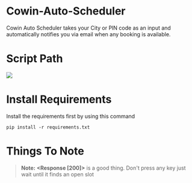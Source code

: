 # Cowin-Auto-Scheduler

Cowin Auto Scheduler takes your City or PIN code as an input and automatically notifies you via email when any booking is available.


# Script Path

[![](https://mermaid.ink/img/eyJjb2RlIjoiZ3JhcGhcbkEoKFN0YXJ0KSkgLS0-IEIoRW50ZXIgRW1haWwgZm9yIEdldHRpbmcgTm90aWZpY2F0aW9uKVxuQiAtLT4gQyhFbnRlciBQaG9uZSBOdW1iZXIpXG5DIC0tPiBYKEdldCBPVFApXG5YIC0tPiBZKChMb2dnZWQgSW4pKVxuWSAtLT4gRHtTZWxlY3R9XG5EIC0tIFNlYXJjaCBCeSBDaXR5IC0tPiBFKEVudGVyIFN0YXRlIENvZGUpXG5FIC0tPiBGKEVudGVyIENpdHkgQ29kZSlcbkYgLS0-IEcoRW50ZXIgUHJlZmZlcmVkIFBpbmNvZGVzKVxuRCAtLSBTZWFyY2ggQnkgUElOIC0tPiBIKEVudGVyIFBpbmNvZGUpXG5HIC0tPiBJKChXYWl0IHVudGlsIEZvdW5kKSlcbkggLS0-IElcbkkgLS0gRm91bmQgQ2VudGVycyAtLT4gSihTZWxlY3QgQ2VudGVyIGJ5IGl0cyBJbmRleCBUbyBCb29rIEFwcG9pbnRtZW50KVxuSiAtLT4gSyhFbnRlciBPVFAgdGhhdCBjYW1lIG9uIHlvdXIgcGhvbmUpXG5LIC0tPiBMKFNlbGVjdCB0aGUgUGVyc29uIGJ5IEluZGV4KVxuTCAtLT4gTShFbnRlciBDYXB0Y2hhKVxuTSAtLT4gTigoQ2hpbmcgQ2hvbmcgTUYuIFlvdXIgQXBwb2ludG1lbnQgaXMgU2NoZWR1bGVkKSkiLCJtZXJtYWlkIjp7InRoZW1lIjoiZGVmYXVsdCJ9LCJ1cGRhdGVFZGl0b3IiOmZhbHNlfQ)](https://mermaid-js.github.io/mermaid-live-editor/#/edit/eyJjb2RlIjoiZ3JhcGhcbkEoKFN0YXJ0KSkgLS0-IEIoRW50ZXIgRW1haWwgZm9yIEdldHRpbmcgTm90aWZpY2F0aW9uKVxuQiAtLT4gQyhFbnRlciBQaG9uZSBOdW1iZXIpXG5DIC0tPiBYKEdldCBPVFApXG5YIC0tPiBZKChMb2dnZWQgSW4pKVxuWSAtLT4gRHtTZWxlY3R9XG5EIC0tIFNlYXJjaCBCeSBDaXR5IC0tPiBFKEVudGVyIFN0YXRlIENvZGUpXG5FIC0tPiBGKEVudGVyIENpdHkgQ29kZSlcbkYgLS0-IEcoRW50ZXIgUHJlZmZlcmVkIFBpbmNvZGVzKVxuRCAtLSBTZWFyY2ggQnkgUElOIC0tPiBIKEVudGVyIFBpbmNvZGUpXG5HIC0tPiBJKChXYWl0IHVudGlsIEZvdW5kKSlcbkggLS0-IElcbkkgLS0gRm91bmQgQ2VudGVycyAtLT4gSihTZWxlY3QgQ2VudGVyIGJ5IGl0cyBJbmRleCBUbyBCb29rIEFwcG9pbnRtZW50KVxuSiAtLT4gSyhFbnRlciBPVFAgdGhhdCBjYW1lIG9uIHlvdXIgcGhvbmUpXG5LIC0tPiBMKFNlbGVjdCB0aGUgUGVyc29uIGJ5IEluZGV4KVxuTCAtLT4gTShFbnRlciBDYXB0Y2hhKVxuTSAtLT4gTigoQ2hpbmcgQ2hvbmcgTUYuIFlvdXIgQXBwb2ludG1lbnQgaXMgU2NoZWR1bGVkKSkiLCJtZXJtYWlkIjp7InRoZW1lIjoiZGVmYXVsdCJ9LCJ1cGRhdGVFZGl0b3IiOmZhbHNlfQ)

# Install Requirements
Install the requirements first by using this command

`pip install -r requirements.txt`

# Things To Note

> **Note:** **<Response [200]>** is a good thing. Don't press any key just wait until it finds an open slot

